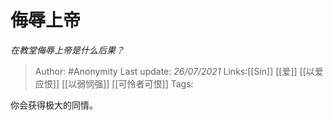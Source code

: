 # 侮辱上帝
*在教堂侮辱上帝是什么后果？*

> Author: #Anonymity
> Last update: *26/07/2021*
> Links:[[Sin]] [[爱]] [[以爱应恨]] [[以弱悯强]] [[可怜者可恨]]
> Tags:

你会获得极大的同情。

